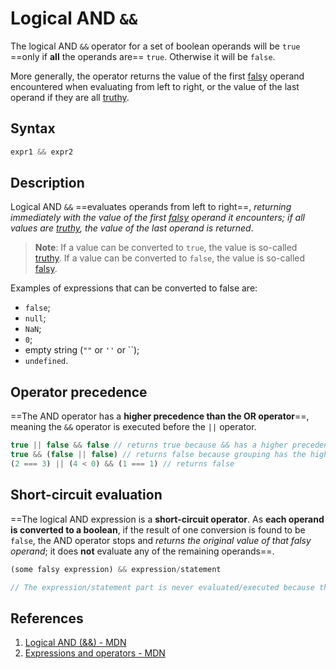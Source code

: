 # Logical AND `&&`

The logical AND `&&` operator for a set of boolean operands will be `true` ==only if **all** the operands are== `true`. Otherwise it will be `false`.

More generally, the operator returns the value of the first [falsy](https://developer.mozilla.org/en-US/docs/Glossary/Falsy) operand encountered when evaluating from left to right, or the value of the last operand if they are all [truthy](https://developer.mozilla.org/en-US/docs/Glossary/Truthy).

## Syntax

```js
expr1 && expr2
```

## Description

Logical AND `&&` ==evaluates operands from left to right==, _returning immediately with the value of the first [falsy](https://developer.mozilla.org/en-US/docs/Glossary/Falsy) operand it encounters; if all values are [truthy](https://developer.mozilla.org/en-US/docs/Glossary/Truthy), the value of the last operand is returned_.

> **Note**: If a value can be converted to `true`, the value is so-called [truthy](https://developer.mozilla.org/en-US/docs/Glossary/Truthy). If a value can be converted to `false`, the value is so-called [falsy](https://developer.mozilla.org/en-US/docs/Glossary/Falsy).

Examples of expressions that can be converted to false are:

- `false`;
- `null`;
- `NaN`;
- `0`;
- empty string (`""` or `''` or ``);
- `undefined`.

## Operator precedence

==The AND operator has a **higher precedence than the OR operator**==, meaning the `&&` operator is executed before the `||` operator.

```js
true || false && false // returns true because && has a higher precedence than ||
true && (false || false) // returns false because grouping has the highest precedence
(2 === 3) || (4 < 0) && (1 === 1) // returns false
```

## Short-circuit evaluation

==The logical AND expression is a **short-circuit operator**. As **each operand is converted to a boolean**, if the result of one conversion is found to be `false`, the AND operator stops and _returns the original value of that falsy operand_; it does **not** evaluate any of the remaining operands==.

```js
(some falsy expression) && expression/statement

// The expression/statement part is never evaluated/executed because the first operand (some falsy expression) is evaluated as falsy.
```

## References

1. [Logical AND (&&) - MDN](https://developer.mozilla.org/en-US/docs/Web/JavaScript/Reference/Operators/Logical_AND)
1. [Expressions and operators - MDN](https://developer.mozilla.org/en-US/docs/Web/JavaScript/Reference/Operators)